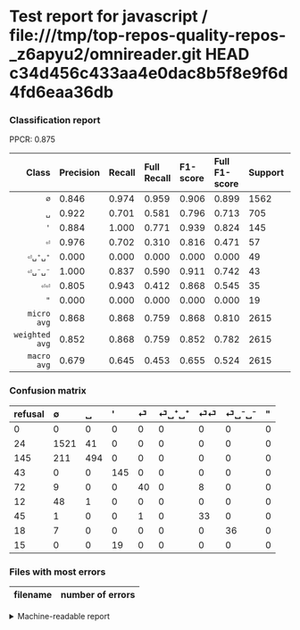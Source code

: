 # Test report for javascript / file:///tmp/top-repos-quality-repos-_z6apyu2/omnireader.git HEAD c34d456c433aa4e0dac8b5f8e9f6d4fd6eaa36db

### Classification report

PPCR: 0.875

| Class | Precision | Recall | Full Recall | F1-score | Full F1-score | Support | Full Support | PPCR |
|------:|:----------|:-------|:------------|:---------|:---------|:--------|:-------------|:-----|
| `∅` | 0.846| 0.974| 0.959| 0.906| 0.899| 1562| 1586| 0.985 |
| `␣` | 0.922| 0.701| 0.581| 0.796| 0.713| 705| 850| 0.829 |
| `'` | 0.884| 1.000| 0.771| 0.939| 0.824| 145| 188| 0.771 |
| `⏎` | 0.976| 0.702| 0.310| 0.816| 0.471| 57| 129| 0.442 |
| `⏎␣⁺␣⁺` | 0.000| 0.000| 0.000| 0.000| 0.000| 49| 61| 0.803 |
| `⏎␣⁻␣⁻` | 1.000| 0.837| 0.590| 0.911| 0.742| 43| 61| 0.705 |
| `⏎⏎` | 0.805| 0.943| 0.412| 0.868| 0.545| 35| 80| 0.438 |
| `"` | 0.000| 0.000| 0.000| 0.000| 0.000| 19| 34| 0.559 |
| `micro avg` | 0.868| 0.868| 0.759| 0.868| 0.810| 2615| 2989| 0.875 |
| `weighted avg` | 0.852| 0.868| 0.759| 0.852| 0.782| 2615| 2989| 0.875 |
| `macro avg` | 0.679| 0.645| 0.453| 0.655| 0.524| 2615| 2989| 0.875 |

### Confusion matrix

|refusal|  ∅| ␣| '| ⏎| ⏎␣⁺␣⁺| ⏎⏎| ⏎␣⁻␣⁻| "| 
|:---|:---|:---|:---|:---|:---|:---|:---|:---|
|0 |0 |0 |0 |0 |0 |0 |0 |0 |
|24 |1521 |41 |0 |0 |0 |0 |0 |0 |
|145 |211 |494 |0 |0 |0 |0 |0 |0 |
|43 |0 |0 |145 |0 |0 |0 |0 |0 |
|72 |9 |0 |0 |40 |0 |8 |0 |0 |
|12 |48 |1 |0 |0 |0 |0 |0 |0 |
|45 |1 |0 |0 |1 |0 |33 |0 |0 |
|18 |7 |0 |0 |0 |0 |0 |36 |0 |
|15 |0 |0 |19 |0 |0 |0 |0 |0 |

### Files with most errors

| filename | number of errors|
|:----:|:-----|

<details>
    <summary>Machine-readable report</summary>
```json
{
  "cl_report": {"\"": {"f1-score": 0.0, "precision": 0.0, "recall": 0.0, "support": 19}, "\u0027": {"f1-score": 0.9385113268608414, "precision": 0.8841463414634146, "recall": 1.0, "support": 145}, "macro avg": {"f1-score": 0.6545512676580284, "precision": 0.6790858277325454, "recall": 0.6445352064397445, "support": 2615}, "micro avg": {"f1-score": 0.8676864244741874, "precision": 0.8676864244741874, "recall": 0.8676864244741874, "support": 2615}, "weighted avg": {"f1-score": 0.8520311271259515, "precision": 0.8515612463297212, "recall": 0.8676864244741874, "support": 2615}, "\u2205": {"f1-score": 0.9056266746055375, "precision": 0.8464106844741235, "recall": 0.9737516005121639, "support": 1562}, "\u23ce": {"f1-score": 0.8163265306122448, "precision": 0.975609756097561, "recall": 0.7017543859649122, "support": 57}, "\u23ce\u23ce": {"f1-score": 0.868421052631579, "precision": 0.8048780487804879, "recall": 0.9428571428571428, "support": 35}, "\u23ce\u2423\u207a\u2423\u207a": {"f1-score": 0.0, "precision": 0.0, "recall": 0.0, "support": 49}, "\u23ce\u2423\u207b\u2423\u207b": {"f1-score": 0.9113924050632911, "precision": 1.0, "recall": 0.8372093023255814, "support": 43}, "\u2423": {"f1-score": 0.7961321514907334, "precision": 0.9216417910447762, "recall": 0.700709219858156, "support": 705}},
  "cl_report_full": {"\"": {"f1-score": 0.0, "precision": 0.0, "recall": 0.0, "support": 34}, "\u0027": {"f1-score": 0.8238636363636364, "precision": 0.8841463414634146, "recall": 0.7712765957446809, "support": 188}, "macro avg": {"f1-score": 0.5242773828755158, "precision": 0.6790858277325454, "recall": 0.45302636419770165, "support": 2989}, "micro avg": {"f1-score": 0.8097787294789435, "precision": 0.8676864244741874, "recall": 0.7591167614586818, "support": 2989}, "weighted avg": {"f1-score": 0.7817187910576354, "precision": 0.850875303646091, "recall": 0.7591167614586818, "support": 2989}, "\u2205": {"f1-score": 0.8992018918120012, "precision": 0.8464106844741235, "recall": 0.9590163934426229, "support": 1586}, "\u23ce": {"f1-score": 0.4705882352941176, "precision": 0.975609756097561, "recall": 0.31007751937984496, "support": 129}, "\u23ce\u23ce": {"f1-score": 0.5454545454545455, "precision": 0.8048780487804879, "recall": 0.4125, "support": 80}, "\u23ce\u2423\u207a\u2423\u207a": {"f1-score": 0.0, "precision": 0.0, "recall": 0.0, "support": 61}, "\u23ce\u2423\u207b\u2423\u207b": {"f1-score": 0.7422680412371134, "precision": 1.0, "recall": 0.5901639344262295, "support": 61}, "\u2423": {"f1-score": 0.7128427128427128, "precision": 0.9216417910447762, "recall": 0.5811764705882353, "support": 850}},
  "ppcr": 0.8748745399799264
}
```
</details>
